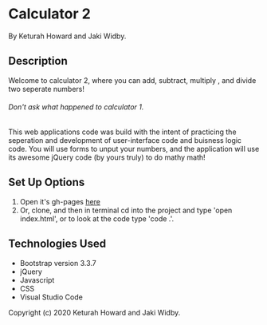# Calculator 2
By Keturah Howard and Jaki Widby.

## Description
Welcome to calculator 2, where you can add, subtract, multiply , and divide two seperate numbers! 
###### Don't ask what happened to calculator 1.
 This web applications code was build with the intent of practicing the seperation and development of user-interface code and buisness logic code. You will use forms to unput your numbers, and the application will use its awesome jQuery code (by yours truly) to do mathy math! 

## Set Up Options

1. Open it's gh-pages [here](https://keturahdev.github.io/calculator2/)
2. Or, clone, and then in terminal cd into the project and type 'open index.html', or to look at the code type 'code .'.

## Technologies Used
* Bootstrap version 3.3.7
* jQuery
* Javascript
* CSS
* Visual Studio Code

Copyright (c) 2020 Keturah Howard and Jaki Widby.